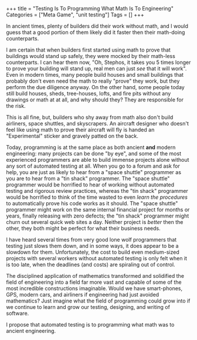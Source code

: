 +++
title = "Testing Is To Programming What Math Is To Engineering"
Categories = ["Meta Game", "unit testing"]
Tags = []
+++
<p>
  In ancient times, plenty of builders did their work without math,
  and I would guess that a good portion of them likely did it faster
  then their math-doing counterparts.
</p>
<p >
  I am certain that when builders first started using math to prove
  that buildings would stand up safely, they were mocked by their
  math-less counterparts. I can hear them now, "Oh, Stephos, it takes
  you 5 times longer to prove your building will stand up, real men
  can just <em>see</em> that it will work". Even in modern times, many
  people build houses and small buildings that probably don't even
  need the math to really "prove" they work, but they perform the due
  diligence anyway. On the other hand, some people today still build
  houses, sheds, tree-houses, lofts, and fire pits without any
  drawings or math at at all, and why should they? They are
  responsible for the risk.
</p>
<p >
  This is all fine, but, builders who shy away from math also don't
  build airliners, space shuttles, and skyscrapers. An aircraft
  designer who doesn't feel like using math to prove their aircraft
  will fly is handed an "Experimental" sticker and gravely patted on
  the back.
</p>
<p >
  Today, programming is at the same place as both
  ancient <strong>and</strong> modern engineering: many projects can
  be done "by eye", and some of the most experienced programmers are
  able to build immense projects alone without any sort of automated
  testing at all. When you go to a forum and ask for help, you are
  just as likely to hear from a "space shuttle" programmer as you are
  to hear from a "tin shack" programmer. The "space shuttle"
  programmer would be horrified to hear of working without automated
  testing and rigorous review practices, whereas the "tin shack"
  programmer would be horrified to think of the time wasted to
  even <em>learn the procedures</em> to automatically prove his code
  works as it should. The "space shuttle" programmer might work on the
  same internal financial project for months or years, finally
  releasing with zero defects; the "tin shack" programmer might churn
  out several quick web sites a day. Neither project
  is <em>better</em> then the other, they both might be perfect for
  what their business needs.
</p>
<p>
  I have heard several times from very good lone wolf programmers that
  testing just slows them down, and in some ways, it does appear to be
  a slowdown for them. Unfortunately, the cost to build even
  medium-sized projects with several workers without automated testing
  is only felt when it is too late, when the deadlines (and costs) are
  spiraling out of control.
</p>
<p>
  The disciplined application of mathematics transformed and
  solidified the field of engineering into a field far more vast and
  capable of some of the most incredible constructions imaginable.
  Would we have smart-phones, GPS, modern cars, and airliners if
  engineering had just avoided mathematics? Just imagine what the
  field of programming could grow into if we continue to learn and
  grow our testing, designing, and writing of software.
</p>
<p>
  I propose that automated testing is to programming what math was
  to ancient engineering.
</p>
